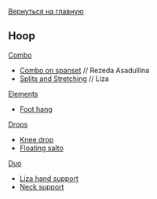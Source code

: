 [Вернуться на главную](/)

## Hoop

[Combo](/hoop/combo)

* [Combo on spanset](/hoop/combo#combo-on-spanset) // Rezeda Asadullina
* [Splits and Stretching](/hoop/combo#splits-and-stretching) // Liza

[Elements](/hoop/elements)

* [Foot hang](/hoop/elements#foot-hang)

[Drops](/hoop/drops)

* [Knee drop](/hoop/drops#knee-drop) 
* [Floating salto](/hoop/drops#floating-salto) 

[Duo](/hoop/duo)

* [Liza hand support](/hoop/duo#liza-hand-support) 
* [Neck support](/hoop/duo#neck-support) 

